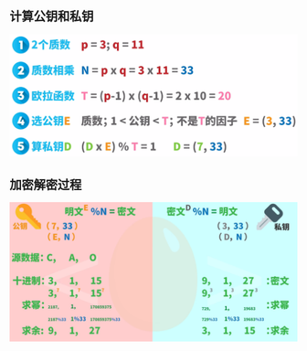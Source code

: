 ## 计算公钥和私钥

<img src="img/image-20220204150205234.png" alt="image-20220204150205234" style="zoom:50%;" />

## 加密解密过程

<img src="img/image-20220204150309807.png" alt="image-20220204150309807" style="zoom: 50%;" />